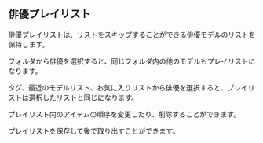 ## 俳優プレイリスト
俳優プレイリストは、リストをスキップすることができる俳優モデルのリストを保持します。

フォルダから俳優を選択すると、同じフォルダ内の他のモデルもプレイリストになります。

タグ、最近のモデルリスト、お気に入りリストから俳優を選択すると、プレイリストは選択したリストと同じになります。

プレイリスト内のアイテムの順序を変更したり、削除することができます。

プレイリストを保存して後で取り出すことができます。